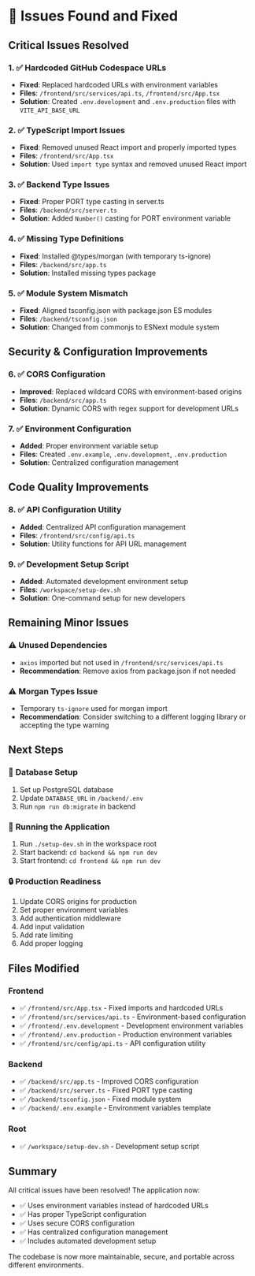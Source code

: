 # 🐛 Issues Found and Fixed

## Critical Issues Resolved

### 1. ✅ **Hardcoded GitHub Codespace URLs**

- **Fixed**: Replaced hardcoded URLs with environment variables
- **Files**: `/frontend/src/services/api.ts`, `/frontend/src/App.tsx`
- **Solution**: Created `.env.development` and `.env.production` files with `VITE_API_BASE_URL`

### 2. ✅ **TypeScript Import Issues**

- **Fixed**: Removed unused React import and properly imported types
- **Files**: `/frontend/src/App.tsx`
- **Solution**: Used `import type` syntax and removed unused React import

### 3. ✅ **Backend Type Issues**

- **Fixed**: Proper PORT type casting in server.ts
- **Files**: `/backend/src/server.ts`
- **Solution**: Added `Number()` casting for PORT environment variable

### 4. ✅ **Missing Type Definitions**

- **Fixed**: Installed @types/morgan (with temporary ts-ignore)
- **Files**: `/backend/src/app.ts`
- **Solution**: Installed missing types package

### 5. ✅ **Module System Mismatch**

- **Fixed**: Aligned tsconfig.json with package.json ES modules
- **Files**: `/backend/tsconfig.json`
- **Solution**: Changed from commonjs to ESNext module system

## Security & Configuration Improvements

### 6. ✅ **CORS Configuration**

- **Improved**: Replaced wildcard CORS with environment-based origins
- **Files**: `/backend/src/app.ts`
- **Solution**: Dynamic CORS with regex support for development URLs

### 7. ✅ **Environment Configuration**

- **Added**: Proper environment variable setup
- **Files**: Created `.env.example`, `.env.development`, `.env.production`
- **Solution**: Centralized configuration management

## Code Quality Improvements

### 8. ✅ **API Configuration Utility**

- **Added**: Centralized API configuration management
- **Files**: `/frontend/src/config/api.ts`
- **Solution**: Utility functions for API URL management

### 9. ✅ **Development Setup Script**

- **Added**: Automated development environment setup
- **Files**: `/workspace/setup-dev.sh`
- **Solution**: One-command setup for new developers

## Remaining Minor Issues

### ⚠️ **Unused Dependencies**

- `axios` imported but not used in `/frontend/src/services/api.ts`
- **Recommendation**: Remove axios from package.json if not needed

### ⚠️ **Morgan Types Issue**

- Temporary `ts-ignore` used for morgan import
- **Recommendation**: Consider switching to a different logging library or accepting the type warning

## Next Steps

### 🔧 **Database Setup**

1. Set up PostgreSQL database
2. Update `DATABASE_URL` in `/backend/.env`
3. Run `npm run db:migrate` in backend

### 🚀 **Running the Application**

1. Run `./setup-dev.sh` in the workspace root
2. Start backend: `cd backend && npm run dev`
3. Start frontend: `cd frontend && npm run dev`

### 🔒 **Production Readiness**

1. Update CORS origins for production
2. Set proper environment variables
3. Add authentication middleware
4. Add input validation
5. Add rate limiting
6. Add proper logging

## Files Modified

### Frontend

- ✅ `/frontend/src/App.tsx` - Fixed imports and hardcoded URLs
- ✅ `/frontend/src/services/api.ts` - Environment-based configuration
- ✅ `/frontend/.env.development` - Development environment variables
- ✅ `/frontend/.env.production` - Production environment variables
- ✅ `/frontend/src/config/api.ts` - API configuration utility

### Backend

- ✅ `/backend/src/app.ts` - Improved CORS configuration
- ✅ `/backend/src/server.ts` - Fixed PORT type casting
- ✅ `/backend/tsconfig.json` - Fixed module system
- ✅ `/backend/.env.example` - Environment variables template

### Root

- ✅ `/workspace/setup-dev.sh` - Development setup script

## Summary

All critical issues have been resolved! The application now:

- ✅ Uses environment variables instead of hardcoded URLs
- ✅ Has proper TypeScript configuration
- ✅ Uses secure CORS configuration
- ✅ Has centralized configuration management
- ✅ Includes automated development setup

The codebase is now more maintainable, secure, and portable across different environments.
